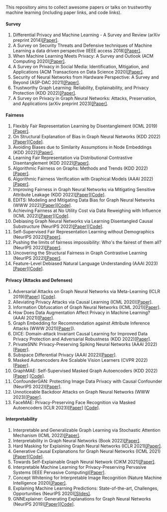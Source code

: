 This repository aims to collect awesome papers or talks on trustworthy machine learning (including paper links, and code links).

#### Survey
1. Differential Privacy and Machine Learning - A Survey and Review (arXiv preprint 2014)[[Paper]](https://arxiv.org/pdf/1412.7584.pdf). 
2. A Survey on Security Threats and Defensive techniques of Machine Learning a data driven perspective (IEEE access 2018)[[Paper]](https://ieeexplore.ieee.org/abstract/document/8290925). 
3. When Machine Learning Meets Privacy: A Survey and Outlook (ACM Computing 2020)[[Paper]](https://arxiv.org/pdf/2011.11819.pdf).
4. A Survey on Privacy in Social Media: Identification, Mitigation, and Applications (ACM Transactions on Data Science 2020)[[Paper]](https://dl.acm.org/doi/pdf/10.1145/3343038).
5. Security of Neural Networks from Hardware Perspective: A Survey and Beyond (ASP-DAC 2021)[[Paper]](https://ieeexplore.ieee.org/abstract/document/9371637?casa_token=mjuDN_p4zlEAAAAA:1M--ahNOyo5OILtsqSFoycdzTqWqJg44fgFFTtyxNMaWG5mHrxRYaw9jbXc5ffUhpIVJBWLraw).
6. Trustworthy Graph Learning: Reliability, Explainability, and Privacy Protection (KDD 2022)[[Paper]](https://dl.acm.org/doi/pdf/10.1145/3534678.3542597?casa_token=pwDMMKIOSJUAAAAA:nN-GrlX_rUS-9RpmZv6Y0kwp3ZNV8X2GTWtBr_DW0S93tG8IafiRxRKGktW4i1ShH8hDwzUw-X8c).
7. A Survey on Privacy in Graph Neural Networks: Attacks, Preservation, and Applications (arXiv preprint 2023)[[Paper]](https://arxiv.org/pdf/2308.16375.pdf). 

#### Fairness
1. Flexibly Fair Representation Learning by Disentanglement (ICML 2019)[[Paper]](https://arxiv.org/pdf/1906.02589.pdf).
2. On Structural Explanation of Bias in Graph Neural Networks (KDD 2022)[[Paper]](https://arxiv.org/pdf/2206.12104.pdf)[[Code]](https://github.com/yushundong/REFEREE).
3. Avoiding Biases due to Similarity Assumptions in Node Embeddings (KDD 2022)[[Paper]](https://faculty.mccombs.utexas.edu/deepayan.chakrabarti/mywww/papers/kdd22-avoiding.pdf).
4. Learning Fair Representation via Distributional Contrastive Disentanglement (KDD 2022)[[Paper]](https://dl.acm.org/doi/pdf/10.1145/3534678.3539232?casa_token=JaW7DTi1U9gAAAAA:Vcck-pl6AK_9-hbuMe3qfTkjPx4Mal0jD4VvdHcYKYCxbuEkshkrUpb9J1wXZjfD5FWwe8Af8XTa).
5. Algorithmic Fairness on Graphs: Methods and Trends (KDD 2022)[[Paper]](https://dl.acm.org/doi/abs/10.1145/3534678.3542599).
6. Algorithmic Fairness Verification with Graphical Models (AAAI 2022)[[Paper]](https://www.aaai.org/AAAI22Papers/AAAI-4695.GhoshB.pdf).
7. Improving Fairness in Graph Neural Networks via Mitigating Sensitive Attribute Leakage (KDD 2022)[[Paper]](https://arxiv.org/pdf/2206.03426.pdf)[[Code]](https://github.com/YuWVandy/FairVGNN).
8. EDITS: Modeling and Mitigating Data Bias for Graph Neural Networks (WWW 2022)[[Paper]](https://arxiv.org/pdf/2108.05233.pdf)[[Code]](https://github.com/yushundong/EDITS).
9. Achieving Fairness at No Utility Cost via Data Reweighing with Influence (ICML 2022)[[Paper]](https://arxiv.org/pdf/2202.00787.pdf)[[Code]](https://github.com/brandeis-machine-learning/influence-fairness).
10. Debiasing Graph Neural Networks via Learning Disentangled Causal Substructure (NeurIPS 2022)[[Paper]](https://arxiv.org/pdf/2209.14107.pdf)[[Code]](https://github.com/googlebaba/DisC).
11. Self-Supervised Fair Representation Learning without Demographics (NeurIPS 2022)[[Paper]](https://openreview.net/pdf?id=7TGpLKADODE).
12. Pushing the limits of fairness impossibility: Who's the fairest of them all? (NeurIPS 2022)[[Paper]](https://openreview.net/pdf?id=bot35zOudq).
13. Uncovering the Structural Fairness in Graph Contrastive Learning (NeurIPS 2022)[[Paper]](https://openreview.net/pdf?id=RJemsN3V_kt).
14. Feature-Level Debiased Natural Language Understanding (AAAI 2023)[[Paper]](https://arxiv.org/pdf/2212.05421.pdf)[[Code]](https://github.com/youganglyu/DCT).

#### Privacy (Attacks and Defenses)
1. Adversarial Attacks on Graph Neural Networks via Meta-Learning (ICLR 2019)[[Paper]](https://arxiv.org/pdf/1902.08412.pdf) [[Code]](https://github.com/danielzuegner/gnn-meta-attack).
2. Alleviating Privacy Attacks via Causal Learning (ICML 2020)[[Paper]](http://proceedings.mlr.press/v119/tople20a/tople20a.pdf).
3. Information Obfuscation of Graph Neural Networks (ICML 2021)[[Paper]](https://arxiv.org/pdf/2009.13504.pdf).
4. How Does Data Augmentation Affect Privacy in Machine Learning? (AAAI 2021)[[Paper]](https://arxiv.org/pdf/2007.10567.pdf).
5. Graph Embedding for Recommendation against Attribute Inference Attacks (WWW 2021)[[Paper]](https://arxiv.org/pdf/2101.12549.pdf)).
6. DICE: Domain-attack Invariant Causal Learning for Improved Data Privacy Protection and Adversarial Robustness (KDD 2022)[[Paper]](https://dl.acm.org/doi/abs/10.1145/3534678.3539242).
7. PrivateSNN: Privacy-Preserving Spiking Neural Networks (AAAI 2022)[[Paper]](https://arxiv.org/abs/2104.03414).
8. Subspace Differential Privacy (AAAI 2022)[[Paper]](https://arxiv.org/abs/2108.11527).
9. Masked Autoencoders Are Scalable Vision Learners (CVPR 2022)[[Paper]](https://openaccess.thecvf.com/content/CVPR2022/papers/He_Masked_Autoencoders_Are_Scalable_Vision_Learners_CVPR_2022_paper.pdf).
10. GraphMAE: Self-Supervised Masked Graph Autoencoders (KDD 2022)[[Paper]](https://arxiv.org/pdf/2205.10803.pdf) [[Code]](https://github.com/THUDM/GraphMAE).
11. ConfounderGAN: Protecting Image Data Privacy with Causal Confounder (NeurIPS 2022)[[Paper]](https://openreview.net/pdf?id=XxmOKCt8dO9).
12. Unnoticeable Backdoor Attacks on Graph Neural Networks (WWW 2023)[[Paper]](https://arxiv.org/pdf/2303.01263.pdf).
13. FaceMAE: Privacy-Preserving Face Recognition via Masked Autoencoders (ICLR 2023)[[Paper]](https://arxiv.org/pdf/2205.11090.pdf) [[Code]](https://github.com/kaiwang960112/FaceMAE).

#### Interpretability
1. Interpretable and Generalizable Graph Learning via Stochastic Attention Mechanism (ICML 2022)[[Paper]](https://arxiv.org/abs/2201.12987).
2. Interpretability in Graph Neural Networks (Book 2022)[[Paper]](https://graph-neural-networks.github.io/static/file/chapter7.pdf).
3. Hard Masking for Explaining Graph Neural Networks (ICLR 2021)[[Paper]](https://openreview.net/forum?id=uDN8pRAdsoC). 
4. Generative Causal Explanations for Graph Neural Networks (ICML 2021)[[Paper]](https://proceedings.mlr.press/v139/lin21d/lin21d.pdf)[[Code]](https://github.com/wanyu-lin/ICML2021-Gem).
5. Towards Self-Explainable Graph Neural Network (CIKM 2021)[[Paper]](https://dl.acm.org/doi/pdf/10.1145/3459637.3482306?casa_token=z8ORG8cjfd8AAAAA:qUxGX52WexzY3Sh8WhvI1WMQYPuyUlvGzOxN3V1ZOzg8ZDrpsMzXO5HMwfgrLLgoHamwvMd3yDuS). 
6. Interpretable Machine Learning for Privacy-Preserving Pervasive Systems (IEEE Pervasive Computing)[[Paper]](https://ieeexplore.ieee.org/document/8962339).
7. Concept Whitening for Interpretable Image Recognition (Nature Machine Intelligence 2020)[[Paper]](https://arxiv.org/pdf/2002.01650.pdf,https://github.com/danielzuegner/gnn-meta-attack).
8. Explaining Machine Learning Predictions: State-of-the-art, Challenges, Opportunities (NeurIPS 2020)[[Slides]](https://explainml-tutorial.github.io/assets/files/explainml-tutorial-neurips20.pdf).
9. GNNExplainer: Generating Explanations for Graph Neural Networks (NeurIPS 2019)[[Paper]](https://arxiv.org/pdf/1903.03894.pdf)[[Code]](https://github.com/RexYing/gnn-model-explainer).  


